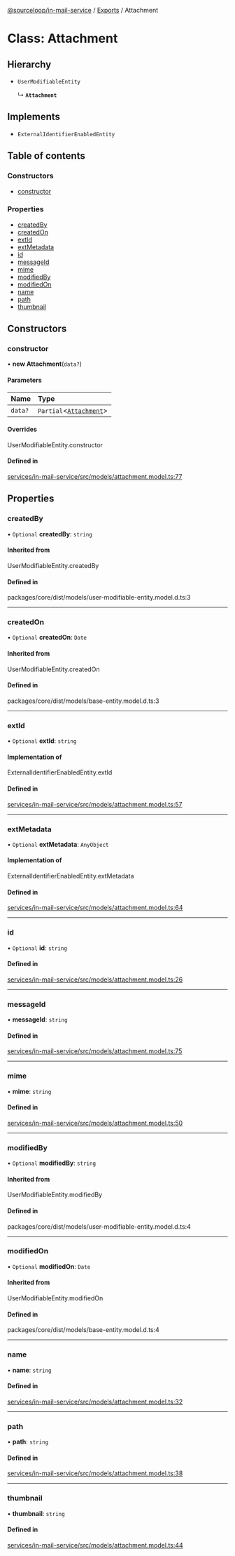 [@sourceloop/in-mail-service](../README.md) / [Exports](../modules.md) / Attachment

# Class: Attachment

## Hierarchy

- `UserModifiableEntity`

  ↳ **`Attachment`**

## Implements

- `ExternalIdentifierEnabledEntity`

## Table of contents

### Constructors

- [constructor](Attachment.md#constructor)

### Properties

- [createdBy](Attachment.md#createdby)
- [createdOn](Attachment.md#createdon)
- [extId](Attachment.md#extid)
- [extMetadata](Attachment.md#extmetadata)
- [id](Attachment.md#id)
- [messageId](Attachment.md#messageid)
- [mime](Attachment.md#mime)
- [modifiedBy](Attachment.md#modifiedby)
- [modifiedOn](Attachment.md#modifiedon)
- [name](Attachment.md#name)
- [path](Attachment.md#path)
- [thumbnail](Attachment.md#thumbnail)

## Constructors

### constructor

• **new Attachment**(`data?`)

#### Parameters

| Name | Type |
| :------ | :------ |
| `data?` | `Partial`<[`Attachment`](Attachment.md)\> |

#### Overrides

UserModifiableEntity.constructor

#### Defined in

[services/in-mail-service/src/models/attachment.model.ts:77](https://github.com/sourcefuse/loopback4-microservice-catalog/blob/00e854d46/services/in-mail-service/src/models/attachment.model.ts#L77)

## Properties

### createdBy

• `Optional` **createdBy**: `string`

#### Inherited from

UserModifiableEntity.createdBy

#### Defined in

packages/core/dist/models/user-modifiable-entity.model.d.ts:3

___

### createdOn

• `Optional` **createdOn**: `Date`

#### Inherited from

UserModifiableEntity.createdOn

#### Defined in

packages/core/dist/models/base-entity.model.d.ts:3

___

### extId

• `Optional` **extId**: `string`

#### Implementation of

ExternalIdentifierEnabledEntity.extId

#### Defined in

[services/in-mail-service/src/models/attachment.model.ts:57](https://github.com/sourcefuse/loopback4-microservice-catalog/blob/00e854d46/services/in-mail-service/src/models/attachment.model.ts#L57)

___

### extMetadata

• `Optional` **extMetadata**: `AnyObject`

#### Implementation of

ExternalIdentifierEnabledEntity.extMetadata

#### Defined in

[services/in-mail-service/src/models/attachment.model.ts:64](https://github.com/sourcefuse/loopback4-microservice-catalog/blob/00e854d46/services/in-mail-service/src/models/attachment.model.ts#L64)

___

### id

• `Optional` **id**: `string`

#### Defined in

[services/in-mail-service/src/models/attachment.model.ts:26](https://github.com/sourcefuse/loopback4-microservice-catalog/blob/00e854d46/services/in-mail-service/src/models/attachment.model.ts#L26)

___

### messageId

• **messageId**: `string`

#### Defined in

[services/in-mail-service/src/models/attachment.model.ts:75](https://github.com/sourcefuse/loopback4-microservice-catalog/blob/00e854d46/services/in-mail-service/src/models/attachment.model.ts#L75)

___

### mime

• **mime**: `string`

#### Defined in

[services/in-mail-service/src/models/attachment.model.ts:50](https://github.com/sourcefuse/loopback4-microservice-catalog/blob/00e854d46/services/in-mail-service/src/models/attachment.model.ts#L50)

___

### modifiedBy

• `Optional` **modifiedBy**: `string`

#### Inherited from

UserModifiableEntity.modifiedBy

#### Defined in

packages/core/dist/models/user-modifiable-entity.model.d.ts:4

___

### modifiedOn

• `Optional` **modifiedOn**: `Date`

#### Inherited from

UserModifiableEntity.modifiedOn

#### Defined in

packages/core/dist/models/base-entity.model.d.ts:4

___

### name

• **name**: `string`

#### Defined in

[services/in-mail-service/src/models/attachment.model.ts:32](https://github.com/sourcefuse/loopback4-microservice-catalog/blob/00e854d46/services/in-mail-service/src/models/attachment.model.ts#L32)

___

### path

• **path**: `string`

#### Defined in

[services/in-mail-service/src/models/attachment.model.ts:38](https://github.com/sourcefuse/loopback4-microservice-catalog/blob/00e854d46/services/in-mail-service/src/models/attachment.model.ts#L38)

___

### thumbnail

• **thumbnail**: `string`

#### Defined in

[services/in-mail-service/src/models/attachment.model.ts:44](https://github.com/sourcefuse/loopback4-microservice-catalog/blob/00e854d46/services/in-mail-service/src/models/attachment.model.ts#L44)
